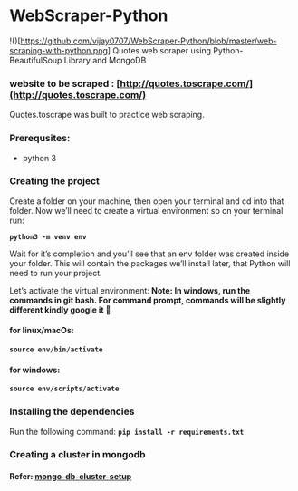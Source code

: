 # WebScraper-Python
!()[https://github.com/vijay0707/WebScraper-Python/blob/master/web-scraping-with-python.png]
Quotes web scraper using Python-BeautifulSoup Library and MongoDB

### website to be scraped : [http://quotes.toscrape.com/](http://quotes.toscrape.com/)
Quotes.toscrape was built to practice web scraping.

### Prerequsites:
- python 3

### Creating the project
Create a folder on your machine, then open your terminal and cd into that folder. Now we’ll need to create a virtual environment so on your terminal run:

**``python3 -m venv env``**

Wait for it’s completion and you’ll see that an env folder was created inside your folder. This will contain the packages we’ll install later, that Python will need to run your project.

Let’s activate the virtual environment:
**Note: In windows, run the commands in git bash. For command prompt, commands will be slightly different kindly google it 🙂**

#### for linux/macOs:
**``source env/bin/activate``** 

#### for windows:
**``source env/scripts/activate``** 

### Installing the dependencies
Run the following command:
**``pip install -r requirements.txt``** 

### Creating a cluster in mongodb
#### Refer: [mongo-db-cluster-setup](https://www.mongodb.com/basics/clusters/mongodb-cluster-setup)
